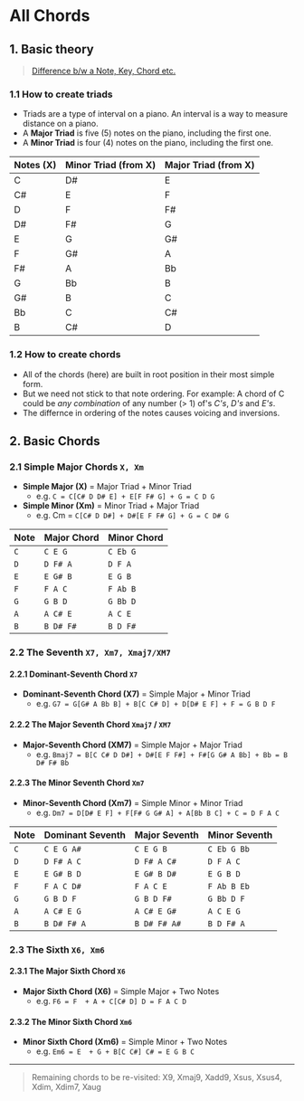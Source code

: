 # All Chords

## 1. Basic theory

> [Difference b/w a Note, Key, Chord etc.](https://www.quora.com/What-is-the-difference-between-key-note-chord-etc)

### 1.1 How to create triads

- Triads are a type of interval on a piano. An interval is a way to measure distance on a piano.
- A **Major Triad** is five (5) notes on the piano, including the first one.
- A **Minor Triad** is four (4) notes on the piano, including the first one.

| Notes (X) | Minor Triad (from X) | Major Triad (from X) |
| --------- | -------------------- | -------------------- |
| C         | D#                   | E                    |
| C#        | E                    | F                    |
| D         | F                    | F#                   |
| D#        | F#                   | G                    |
| E         | G                    | G#                   |
| F         | G#                   | A                    |
| F#        | A                    | Bb                   |
| G         | Bb                   | B                    |
| G#        | B                    | C                    |
| Bb        | C                    | C#                   |
| B         | C#                   | D                    |

### 1.2 How to create chords

- All of the chords (here) are built in root position in their most simple form.
- But we need not stick to that note ordering. For example: A chord of C could be _any combination_ of any number (> 1) of's _C's_, _D's_ and _E's_.
- The differnce in ordering of the notes causes voicing and inversions.

## 2. Basic Chords

### 2.1 Simple Major Chords `X, Xm`

- **Simple Major (X)** = Major Triad + Minor Triad
  - e.g. `C = C[C# D D# E] + E[F F# G] + G = C D G`
- **Simple Minor (Xm)** = Minor Triad + Major Triad
  - e.g. Cm = `C[C# D D#] + D#[E F F# G] + G = C D# G`

| Note | Major Chord | Minor Chord |
| ---- | ----------- | ----------- |
| `C`  | `C E G`     | `C Eb G`    |
| `D`  | `D F# A`    | `D F A`     |
| `E`  | `E G# B`    | `E G B`     |
| `F`  | `F A C`     | `F Ab B`    |
| `G`  | `G B D`     | `G Bb D`    |
| `A`  | `A C# E`    | `A C E`     |
| `B`  | `B D# F#`   | `B D F#`    |

### 2.2 The Seventh `X7, Xm7, Xmaj7/XM7`

#### 2.2.1 Dominant-Seventh Chord `X7`

- **Dominant-Seventh Chord (X7)** = Simple Major + Minor Triad
  - e.g. `G7 = G[G# A Bb B] + B[C C# D] + D[D# E F] + F = G B D F`

#### 2.2.2 The Major Seventh Chord `Xmaj7` / `XM7`

- **Major-Seventh Chord (XM7)** = Simple Major + Major Triad
  - e.g. `Bmaj7 = B[C C# D D#] + D#[E F F#] + F#[G G# A Bb] + Bb = B D# F# Bb`

#### 2.2.3 The Minor Seventh Chord `Xm7`

- **Minor-Seventh Chord (Xm7)** = Simple Minor + Minor Triad
  - e.g. `Dm7 = D[D# E F] + F[F# G G# A] + A[Bb B C] + C = D F A C`

| Note | Dominant Seventh | Major Seventh | Minor Seventh |
| ---- | ---------------- | ------------- | ------------- |
| `C`  | `C E G A#`       | `C E G B`     | `C Eb G Bb`   |
| `D`  | `D F# A C`       | `D F# A C#`   | `D F A C`     |
| `E`  | `E G# B D`       | `E G# B D#`   | `E G B D`     |
| `F`  | `F A C D#`       | `F A C E`     | `F Ab B Eb`   |
| `G`  | `G B D F`        | `G B D F#`    | `G Bb D F`    |
| `A`  | `A C# E G`       | `A C# E G#`   | `A C E G`     |
| `B`  | `B D# F# A`      | `B D# F# A#`  | `B D F# A`    |

### 2.3 The Sixth `X6, Xm6`

#### 2.3.1 The Major Sixth Chord `X6`

- **Major Sixth Chord (X6)** = Simple Major + Two Notes
  - e.g. `F6 = F  + A + C[C# D] D = F A C D`

#### 2.3.2 The Minor Sixth Chord `Xm6`

- **Minor Sixth Chord (Xm6)** = Simple Minor + Two Notes
  - e.g. `Em6 = E  + G + B[C C#] C# = E G B C`

---

> Remaining chords to be re-visited: X9, Xmaj9, Xadd9, Xsus, Xsus4, Xdim, Xdim7, Xaug
